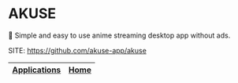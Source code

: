# AKUSE

 🌸 Simple and easy to use anime streaming desktop app without ads.

 SITE: https://github.com/akuse-app/akuse

 | [Applications](https://portable-linux-apps.github.io/apps.html) | [Home](https://portable-linux-apps.github.io)
 | --- | --- |
